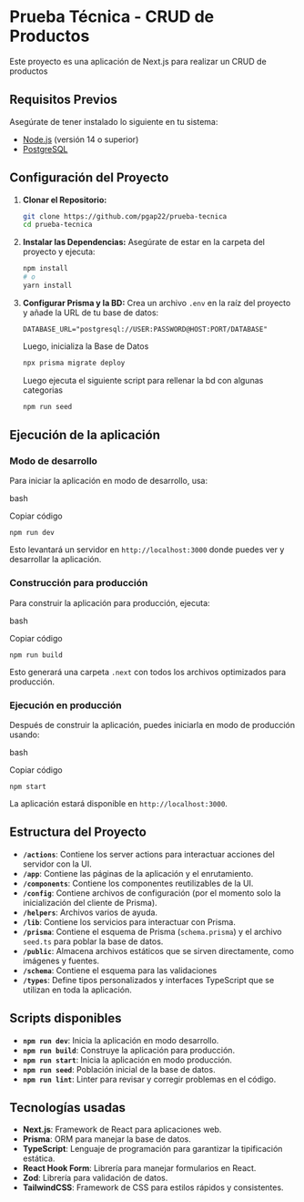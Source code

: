 # Prueba Técnica - CRUD de Productos

Este proyecto es una aplicación de Next.js para realizar un CRUD de productos

## Requisitos Previos

Asegúrate de tener instalado lo siguiente en tu sistema:

- [Node.js](https://nodejs.org/) (versión 14 o superior)
- [PostgreSQL](https://www.postgresql.org/download/)

## Configuración del Proyecto

1. **Clonar el Repositorio:**

   ```bash
   git clone https://github.com/pgap22/prueba-tecnica
   cd prueba-tecnica
   ```
2.  **Instalar las Dependencias:**
Asegúrate de estar en la carpeta del proyecto y ejecuta:
	```bash
	npm install
	# o
	yarn install
	```
3. **Configurar Prisma y la BD:** Crea un archivo `.env` en la raíz del proyecto y añade la URL de tu base de datos:

	```plaintext
	DATABASE_URL="postgresql://USER:PASSWORD@HOST:PORT/DATABASE"	
	```
	Luego, inicializa la Base de Datos
	```bash
	npx prisma migrate deploy
	```
	Luego ejecuta el siguiente script para rellenar la bd con algunas categorias
	```bash
	npm run seed

## Ejecución de la aplicación

### Modo de desarrollo

Para iniciar la aplicación en modo de desarrollo, usa:

bash

Copiar código

`npm run dev` 

Esto levantará un servidor en `http://localhost:3000` donde puedes ver y desarrollar la aplicación.

### Construcción para producción

Para construir la aplicación para producción, ejecuta:

bash

Copiar código

`npm run build` 

Esto generará una carpeta `.next` con todos los archivos optimizados para producción.

### Ejecución en producción

Después de construir la aplicación, puedes iniciarla en modo de producción usando:

bash

Copiar código

`npm start` 

La aplicación estará disponible en `http://localhost:3000`.


## Estructura del Proyecto
- **`/actions`**: Contiene los server actions para interactuar acciones del servidor con la UI.
- **`/app`**: Contiene las páginas de la aplicación y el enrutamiento.
- **`/components`**: Contiene los componentes reutilizables de la UI.
- **`/config`**: Contiene archivos de configuración (por el momento solo la inicialización del cliente de Prisma).
- **`/helpers`**: Archivos varios de ayuda.
- **`/lib`**: Contiene los servicios para interactuar con Prisma.
- **`/prisma`**: Contiene el esquema de Prisma (`schema.prisma`) y el archivo `seed.ts` para poblar la base de datos.
- **`/public`**: Almacena archivos estáticos que se sirven directamente, como imágenes y fuentes.
- **`/schema`**: Contiene el esquema para las validaciones
- **`/types`**: Define tipos personalizados y interfaces TypeScript que se utilizan en toda la aplicación.


## Scripts disponibles

-   **`npm run dev`**: Inicia la aplicación en modo desarrollo.
-   **`npm run build`**: Construye la aplicación para producción.
-   **`npm run start`**: Inicia la aplicación en modo producción.
-   **`npm run seed`**: Población inicial de la base de datos.
-   **`npm run lint`**: Linter para revisar y corregir problemas en el código.

## Tecnologías usadas

-   **Next.js**: Framework de React para aplicaciones web.
-   **Prisma**: ORM para manejar la base de datos.
-   **TypeScript**: Lenguaje de programación para garantizar la tipificación estática.
-   **React Hook Form**: Librería para manejar formularios en React.
-   **Zod**: Librería para validación de datos.
-   **TailwindCSS**: Framework de CSS para estilos rápidos y consistentes.